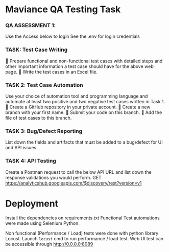 # Maviance QA Testing Task

### QA ASSESSMENT 1:
Use the Access below to login
See the .env for login credentials


### TASK: Test Case Writing
 Prepare functional and non-functional test cases with detailed steps and other
important information a test case should have for the above web page. 
 Write the test cases in an Excel file.

### TASK 2: Test Case Automation
Use your choice of automation tool and programming language and automate at
least two positive and two negative test cases written in Task 1.
 Create a GitHub repository in your private account.
 Create a new branch with your first name.
 Submit your code on this branch.
 Add the file of test cases to this branch.

### TASK 3: Bug/Defect Reporting
List down the fields and artifacts that must be added to a bug\defect for UI and API
issues.

### TASK 4: API Testing
Create a Postman request to call the below API URL and list down the response
validations you would perform.
GET https://analyticshub.googleapis.com/$discovery/rest?version=v1


# Deployment
Install the dependencies on requirements.txt 
Functional Test automations were made using Selenium Python.

Non functional (Performance / Load) tests were done with python library Locust.
Launch `locust` cmd to run performance / load test.
Web UI test can be accessible through http://0.0.0.0:8089
